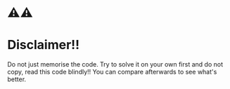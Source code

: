 # :warning::warning:
# Disclaimer!!

Do not just memorise the code. Try to solve it on your own first and do not copy, read this code blindly!! You can compare afterwards to see what's better.
